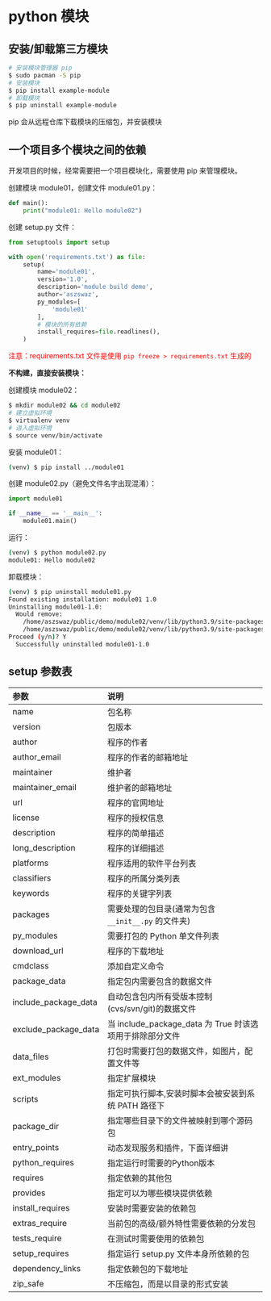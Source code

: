 # python 模块

## 安装/卸载第三方模块

```bash
# 安装模块管理器 pip
$ sudo pacman -S pip
# 安装模块
$ pip install example-module
# 卸载模块
$ pip uninstall example-module
```

pip 会从远程仓库下载模块的压缩包，并安装模块

## 一个项目多个模块之间的依赖

开发项目的时候，经常需要把一个项目模块化，需要使用 pip 来管理模块。

创建模块 module01，创建文件 module01.py：

```python
def main():
    print("module01: Hello module02")

```

创建 setup.py 文件：

```python
from setuptools import setup

with open('requirements.txt') as file:
    setup(
        name='module01',
        version='1.0',
        description='module build demo',
        author='aszswaz',
        py_modules=[
            'module01'
        ],
        # 模块的所有依赖
        install_requires=file.readlines(),
    )

```

<font color="red">注意：requirements.txt 文件是使用 `pip freeze > requirements.txt` 生成的</font>

**不构建，直接安装模块：**

创建模块 module02：

```bash
$ mkdir module02 && cd module02
# 建立虚拟环境
$ virtualenv venv
# 进入虚拟环境
$ source venv/bin/activate
```

安装 module01：

```bash
(venv) $ pip install ../module01
```

创建 module02.py（避免文件名字出现混淆）：

```python
import module01

if __name__ == '__main__':
    module01.main()

```

运行：

```bash
(venv) $ python module02.py
module01: Hello module02
```

卸载模块：

```bash
(venv) $ pip uninstall module01.py
Found existing installation: module01 1.0
Uninstalling module01-1.0:
  Would remove:
    /home/aszswaz/public/demo/module02/venv/lib/python3.9/site-packages/module01-1.0.dist-info/*
    /home/aszswaz/public/demo/module02/venv/lib/python3.9/site-packages/module01.py
Proceed (y/n)? Y
  Successfully uninstalled module01-1.0
```

## setup 参数表

| 参数                 | 说明                                                     |
| :------------------- | :------------------------------------------------------- |
| name                 | 包名称                                                   |
| version              | 包版本                                                   |
| author               | 程序的作者                                               |
| author_email         | 程序的作者的邮箱地址                                     |
| maintainer           | 维护者                                                   |
| maintainer_email     | 维护者的邮箱地址                                         |
| url                  | 程序的官网地址                                           |
| license              | 程序的授权信息                                           |
| description          | 程序的简单描述                                           |
| long_description     | 程序的详细描述                                           |
| platforms            | 程序适用的软件平台列表                                   |
| classifiers          | 程序的所属分类列表                                       |
| keywords             | 程序的关键字列表                                         |
| packages             | 需要处理的包目录(通常为包含 `__init__.py` 的文件夹)      |
| py_modules           | 需要打包的 Python 单文件列表                             |
| download_url         | 程序的下载地址                                           |
| cmdclass             | 添加自定义命令                                           |
| package_data         | 指定包内需要包含的数据文件                               |
| include_package_data | 自动包含包内所有受版本控制(cvs/svn/git)的数据文件        |
| exclude_package_data | 当 include_package_data 为 True 时该选项用于排除部分文件 |
| data_files           | 打包时需要打包的数据文件，如图片，配置文件等             |
| ext_modules          | 指定扩展模块                                             |
| scripts              | 指定可执行脚本,安装时脚本会被安装到系统 PATH 路径下      |
| package_dir          | 指定哪些目录下的文件被映射到哪个源码包                   |
| entry_points         | 动态发现服务和插件，下面详细讲                           |
| python_requires      | 指定运行时需要的Python版本                               |
| requires             | 指定依赖的其他包                                         |
| provides             | 指定可以为哪些模块提供依赖                               |
| install_requires     | 安装时需要安装的依赖包                                   |
| extras_require       | 当前包的高级/额外特性需要依赖的分发包                    |
| tests_require        | 在测试时需要使用的依赖包                                 |
| setup_requires       | 指定运行 setup.py 文件本身所依赖的包                     |
| dependency_links     | 指定依赖包的下载地址                                     |
| zip_safe             | 不压缩包，而是以目录的形式安装                           |